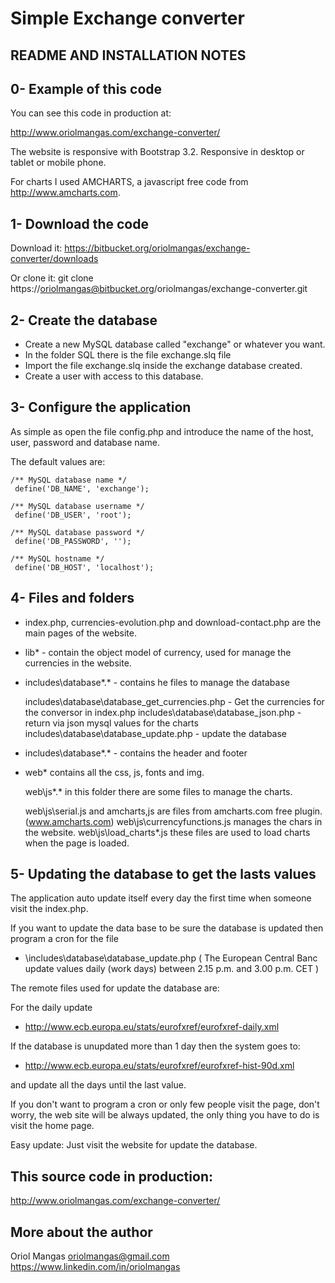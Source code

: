 Simple Exchange converter
=========================


README AND INSTALLATION NOTES
-----------------------------


0- Example of this code
-----------------------

You can see this code in production at:

http://www.oriolmangas.com/exchange-converter/

The website is responsive with Bootstrap 3.2. Responsive in desktop or tablet or mobile phone.

For charts I used AMCHARTS, a javascript free code from http://www.amcharts.com.


1- Download the code
--------------------

Download it:
https://bitbucket.org/oriolmangas/exchange-converter/downloads

Or clone it:
git clone https://oriolmangas@bitbucket.org/oriolmangas/exchange-converter.git


2- Create the database
----------------------

* Create a new MySQL database called "exchange" or whatever you want.
* In the folder SQL there is the file exchange.slq file
* Import the file exchange.slq inside the exchange database created.
* Create a user with access to this database.

3- Configure the application
----------------------------

As simple as open the file config.php and introduce the name of the host, user, password and database name.

The default values are:

    /** MySQL database name */
     define('DB_NAME', 'exchange');  

    /** MySQL database username */
     define('DB_USER', 'root');  

    /** MySQL database password */
     define('DB_PASSWORD', '');  

    /** MySQL hostname */
     define('DB_HOST', 'localhost');


4- Files and folders
--------------------

* index.php, currencies-evolution.php and download-contact.php are the main pages of the website.

* lib\* - contain the object model of currency, used for manage the currencies in the website.

* includes\database\*.* - contains he files to manage the database

  includes\database\database_get_currencies.php - Get the currencies for the conversor in index.php
  includes\database\database_json.php - return via json mysql values for the charts
  includes\database\database_update.php - update the database
    
* includes\database\*.* - contains the header and footer

* web\* contains all the css, js, fonts and img.

  web\js\*.* in this folder there are some files to manage the charts.

  web\js\serial.js and amcharts,js are files from amcharts.com free plugin. (www.amcharts.com)
  web\js\currencyfunctions.js manages the chars in the website.
  web\js\load_charts*.js these files are used to load charts when the page is loaded.


5- Updating the database to get the lasts values
------------------------------------------------

The application auto update itself every day the first time when someone visit the index.php.

If you want to update the data base to be sure the database is updated then program a cron for the file 

* \includes\database\database_update.php 
( The European Central Banc update values daily (work days) between 2.15 p.m. and 3.00 p.m. CET ) 

The remote files used for update the database are:

For the daily update

* http://www.ecb.europa.eu/stats/eurofxref/eurofxref-daily.xml


If the database is unupdated more than 1 day then the system goes to:

* http://www.ecb.europa.eu/stats/eurofxref/eurofxref-hist-90d.xml

and update all the days until the last value.

If you don't want to program a cron or only few people visit the page, don't worry, the web site will be always updated, the only thing you have to do is visit the home page.
    
Easy update: Just visit the website for update the database.




This source code in production: 
---------------------------------------

http://www.oriolmangas.com/exchange-converter/


More about the author
---------------------

Oriol Mangas
oriolmangas@gmail.com
https://www.linkedin.com/in/oriolmangas
